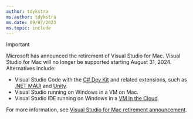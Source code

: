 ```yaml
---
author: tdykstra
ms.author: tdykstra
ms.date: 09/07/2023
ms.topic: include
---
```

> [!IMPORTANT]
> Microsoft has announced the retirement of Visual Studio for Mac. Visual Studio for Mac will no longer be supported starting August 31, 2024. Alternatives include:
>
> * Visual Studio Code with the [C# Dev Kit](https://marketplace.visualstudio.com/items?itemName=ms-dotnettools.csdevkit) and related extensions, such as [.NET MAUI](https://marketplace.visualstudio.com/items?itemName=ms-dotnettools.dotnet-maui) and [Unity](https://marketplace.visualstudio.com/items?itemName=visualstudiotoolsforunity.vstuc).
> * Visual Studio running on Windows in a VM on Mac.
> * Visual Studio IDE running on Windows in a [VM in the Cloud](https://aka.ms/devbox).
>
> For more information, see [Visual Studio for Mac retirement announcement](https://devblogs.microsoft.com/visualstudio/visual-studio-for-mac-retirement-announcement).
